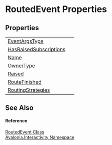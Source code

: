 # RoutedEvent Properties




## Properties
<table>
<tr>
<td><a href="P_Avalonia_Interactivity_RoutedEvent_EventArgsType">EventArgsType</a></td>
<td> </td>
</tr>
<tr>
<td><a href="P_Avalonia_Interactivity_RoutedEvent_HasRaisedSubscriptions">HasRaisedSubscriptions</a></td>
<td> </td>
</tr>
<tr>
<td><a href="P_Avalonia_Interactivity_RoutedEvent_Name">Name</a></td>
<td> </td>
</tr>
<tr>
<td><a href="P_Avalonia_Interactivity_RoutedEvent_OwnerType">OwnerType</a></td>
<td> </td>
</tr>
<tr>
<td><a href="P_Avalonia_Interactivity_RoutedEvent_Raised">Raised</a></td>
<td> </td>
</tr>
<tr>
<td><a href="P_Avalonia_Interactivity_RoutedEvent_RouteFinished">RouteFinished</a></td>
<td> </td>
</tr>
<tr>
<td><a href="P_Avalonia_Interactivity_RoutedEvent_RoutingStrategies">RoutingStrategies</a></td>
<td> </td>
</tr>
</table>

## See Also


#### Reference
<a href="T_Avalonia_Interactivity_RoutedEvent">RoutedEvent Class</a>  
<a href="N_Avalonia_Interactivity">Avalonia.Interactivity Namespace</a>  

